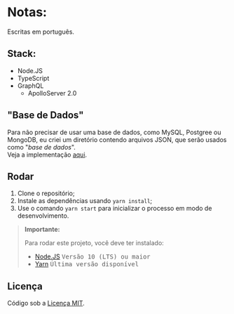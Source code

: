 # Notas:

Escritas em português.

## Stack:

- Node.JS
- TypeScript
- GraphQL
  - ApolloServer 2.0

## "Base de Dados"

Para não precisar de usar uma base de dados, como MySQL, Postgree ou MongoDB, eu criei um diretório contendo arquivos JSON, que serão usados como "_base de dados_".  
Veja a implementação [aqui](https://github.com/lffg/hello-graphql/blob/master/src/utils/db.ts).

## Rodar

1. Clone o repositório;
1. Instale as dependências usando `yarn install`;
1. Use o comando `yarn start` para inicializar o processo em modo de desenvolvimento.

> **Importante:**  
>
> Para rodar este projeto, você deve ter instalado:
>   - [Node.JS](https://nodejs.org/en/) <kbd>Versão 10 (LTS) ou maior</kbd>
>   - [Yarn](https://yarnpkg.com/) <kbd>Última versão disponível</kbd>

## Licença

Código sob a [Licença MIT](https://github.com/lffg/hello-graphql/blob/master/LICENSE).
